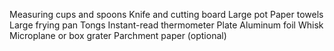 Measuring cups and spoons
Knife and cutting board
Large pot
Paper towels
Large frying pan
Tongs
Instant-read thermometer
Plate
Aluminum foil
Whisk
Microplane or box grater
Parchment paper (optional)